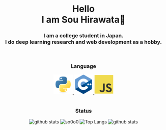 <h1 align="center">
  Hello
  <br />
  I am Sou Hirawata💙
</h1>

<h3 align="center">I am a college student in Japan.<br />I do deep learning research and web development as a hobby.</h3>

<br />

<h3 align="center">Language</h3>

<div align="center">
  <a href="https://www.python.org" target="_blank" rel="noreferrer">
    <img alt="python" width="60" src="https://raw.githubusercontent.com/devicons/devicon/master/icons/python/python-original.svg" />
  </a>
  <a href="https://www.w3schools.com/cpp/" target="_blank" rel="noreferrer">
    <img alt="cplusplus" width="60" src="https://raw.githubusercontent.com/devicons/devicon/master/icons/cplusplus/cplusplus-original.svg" />
  </a>
  <a href="https://developer.mozilla.org/en-US/docs/Web/JavaScript" target="_blank" rel="noreferrer">
    <img alt="javascript" width="60" src="https://raw.githubusercontent.com/devicons/devicon/master/icons/javascript/javascript-original.svg" />
  </a>
 </div>

<br />

<h3 align="center">Status</h3>

<p align="center">
  <img alt="github stats" src="http://github-profile-summary-cards.vercel.app/api/cards/profile-details?username=fightingsou&theme=tokyonight" />
  <img alt="so0o0" width="700" src="https://github-profile-trophy.vercel.app/?username=fightingsou&row=1&column=6&theme=tokyonight" />
  <img alt="Top Langs" height="150px" src="https://github-readme-stats-amber-delta-38.vercel.app/api/top-langs/?username=fightingsou&layout=compact&show_icons=true&theme=tokyonight&hide=jupyter%20notebook,shell" />
  <img alt="github stats" height="150px" src="https://github-readme-stats-amber-delta-38.vercel.app/api?username=fightingsou&theme=tokyonight&show_icons=ture" />
</p>
